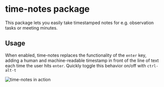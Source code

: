 # time-notes package

This package lets you easily take timestamped notes for e.g. observation tasks or meeting minutes.

## Usage

When enabled, time-notes replaces the functionality of the `enter` key, adding a human and machine-readable timestamp in front of the line of text each time the user hits `enter`. Quickly toggle this behavior on/off with `ctrl-alt-t`


![time-notes in action](http://svencharleer.com/blog/wp-content/uploads/2016/09/time-notes.png)
